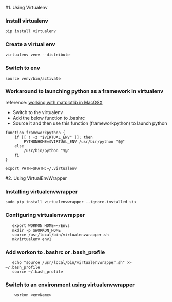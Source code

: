 #1. Using Virtualenv

### Install virtualenv
```pip install virtualenv```

### Create a virtual env 
```virtualenv venv --distribute```

### Switch to env
```source venv/bin/activate```
 
### Workaround to launching python as a framework in virtualenv
reference: [working with matplotlib in MacOSX](https://matplotlib.org/faq/osx_framework.html#working-with-matplotlib-on-osx)

* Switch to the virtualenv
* Add the below function to .bashrc
* Source it and then use this function (frameworkpython) to launch python 

```
function frameworkpython {
    if [[ ! -z "$VIRTUAL_ENV" ]]; then
        PYTHONHOME=$VIRTUAL_ENV /usr/bin/python "$@"
    else
        /usr/bin/python "$@"
    fi
}

export PATH=$PATH:~/.virtualenv
```

#2. Using VirtualEnvWrapper 

### Installing virtualenvwrapper
```sudo pip install virtualenvwrapper --ignore-installed six```

### Configuring virtualenvwrapper
```
   export WORKON_HOME=~/Envs
   mkdir -p $WORKON_HOME
   source /usr/local/bin/virtualenvwrapper.sh
   mkvirtualenv env1
```

### Add workon to .bashrc or .bash_profile
```
   echo "source /usr/local/bin/virtualenvwrapper.sh" >> ~/.bash_profile
   source ~/.bash_profile
```

### Switch to an environment using virtualenvwrapper
```
    workon <envName>
```